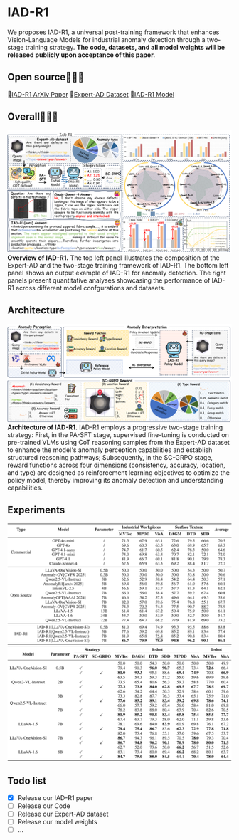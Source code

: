 # IAD-R1
We proposes IAD-R1, a universal post-training framework that enhances Vision-Language Models for industrial anomaly detection through a two-stage training strategy. 
**The code, datasets, and all model weights will be released publicly upon acceptance of this paper.** 


## Open source🤗🤗🤗

📓[IAD-R1 ArXiv Paper]()
💾[Expert-AD Dataset](https://huggingface.co/datasets/yanhui01/Expert-AD)
🤖[IAD-R1 Model](https://huggingface.co/yanhui01/IAD-R1)


## Overall🤯🤯🤯
![Overall](assets/overall.png)
**Overview of IAD-R1.** The top left panel illustrates the composition of the Expert-AD and the two-stage training framework of IAD-R1. The bottom left panel shows an output example of IAD-R1 for anomaly detection. The right panels present quantitative analyses showcasing the performance of IAD-R1 across different model confgurations and datasets.


## Architecture
![Framework](assets/framework.png)
**Architecture of IAD-R1.** IAD-R1 employs a progressive two-stage training strategy: First, in the PA-SFT stage, supervised fine-tuning is conducted on pre-trained VLMs using CoT reasoning samples from the Expert-AD dataset to enhance the model's anomaly perception capabilities and establish structured reasoning pathways; Subsequently, in the SC-GRPO stage, reward functions across four dimensions (consistency, accuracy, location, and type) are designed as reinforcement learning objectives to optimize the policy model, thereby improving its anomaly detection and understanding capabilities.

## Experiments
![Table1](assets/table1.png)
![Table2](assets/table2.png)

## Todo list
- [x] Release our IAD-R1 paper
- [ ] Release our Code
- [ ] Release our Expert-AD dataset
- [ ] Release our model weights
- [ ] ...
